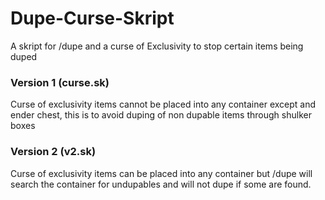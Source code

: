 # Dupe-Curse-Skript
A skript for /dupe and a curse of Exclusivity to stop certain items being duped

### Version 1 (curse.sk)
Curse of exclusivity items cannot be placed into any container except and ender chest, this is to avoid duping of non dupable items through shulker boxes

### Version 2 (v2.sk)
Curse of exclusivity items can be placed into any container but /dupe will search the container for undupables and will not dupe if some are found. 
